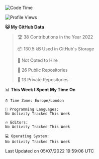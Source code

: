 <!--START_SECTION:waka-->
![Code Time](http://img.shields.io/badge/Code%20Time-219%20hrs%207%20mins-blue)

![Profile Views](http://img.shields.io/badge/Profile%20Views-8-blue)

**🐱 My GitHub Data** 

> 🏆 38 Contributions in the Year 2022
 > 
> 📦 130.5 kB Used in GitHub's Storage 
 > 
> 🚫 Not Opted to Hire
 > 
> 📜 26 Public Repositories 
 > 
> 🔑 13 Private Repositories  
 > 
📊 **This Week I Spent My Time On** 

```text
⌚︎ Time Zone: Europe/London

💬 Programming Languages: 
No Activity Tracked This Week

🔥 Editors: 
No Activity Tracked This Week

💻 Operating System: 
No Activity Tracked This Week

```


 Last Updated on 05/07/2022 19:59:06 UTC
<!--END_SECTION:waka-->